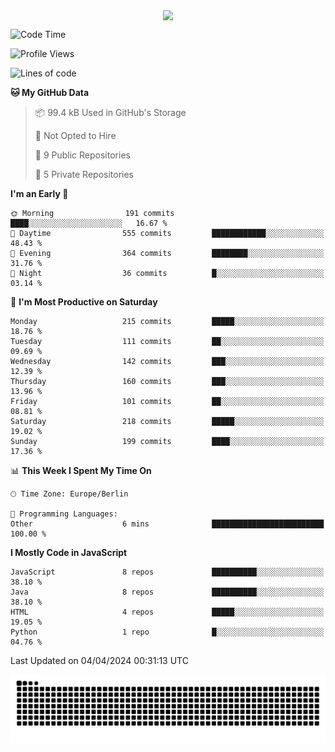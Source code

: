 <p align="center">
</p>
<a href="">
  <p align="center">
    <img align="center" src="https://lanyard.cnrad.dev/api/531896089096486922?borderRadius=30px" />
  </p>
</a>

<!--START_SECTION:waka-->
![Code Time](http://img.shields.io/badge/Code%20Time-840%20hrs%2026%20mins-blue)

![Profile Views](http://img.shields.io/badge/Profile%20Views-150-blue)

![Lines of code](https://img.shields.io/badge/From%20Hello%20World%20I%27ve%20Written-3.1%20million%20lines%20of%20code-blue)

**🐱 My GitHub Data** 

> 📦 99.4 kB Used in GitHub's Storage 
 > 
> 🚫 Not Opted to Hire
 > 
> 📜 9 Public Repositories 
 > 
> 🔑 5 Private Repositories 
 > 
**I'm an Early 🐤** 

```text
🌞 Morning                191 commits         ████░░░░░░░░░░░░░░░░░░░░░   16.67 % 
🌆 Daytime                555 commits         ████████████░░░░░░░░░░░░░   48.43 % 
🌃 Evening                364 commits         ████████░░░░░░░░░░░░░░░░░   31.76 % 
🌙 Night                  36 commits          █░░░░░░░░░░░░░░░░░░░░░░░░   03.14 % 
```
📅 **I'm Most Productive on Saturday** 

```text
Monday                   215 commits         █████░░░░░░░░░░░░░░░░░░░░   18.76 % 
Tuesday                  111 commits         ██░░░░░░░░░░░░░░░░░░░░░░░   09.69 % 
Wednesday                142 commits         ███░░░░░░░░░░░░░░░░░░░░░░   12.39 % 
Thursday                 160 commits         ███░░░░░░░░░░░░░░░░░░░░░░   13.96 % 
Friday                   101 commits         ██░░░░░░░░░░░░░░░░░░░░░░░   08.81 % 
Saturday                 218 commits         █████░░░░░░░░░░░░░░░░░░░░   19.02 % 
Sunday                   199 commits         ████░░░░░░░░░░░░░░░░░░░░░   17.36 % 
```


📊 **This Week I Spent My Time On** 

```text
🕑︎ Time Zone: Europe/Berlin

💬 Programming Languages: 
Other                    6 mins              █████████████████████████   100.00 % 
```

**I Mostly Code in JavaScript** 

```text
JavaScript               8 repos             ██████████░░░░░░░░░░░░░░░   38.10 % 
Java                     8 repos             ██████████░░░░░░░░░░░░░░░   38.10 % 
HTML                     4 repos             █████░░░░░░░░░░░░░░░░░░░░   19.05 % 
Python                   1 repo              █░░░░░░░░░░░░░░░░░░░░░░░░   04.76 % 
```




 Last Updated on 04/04/2024 00:31:13 UTC
<!--END_SECTION:waka-->
<img alt="github contribution grid snake animation" src="https://raw.githubusercontent.com/vxnsin/vxnsin/output/github-contribution-grid-snake-dark.svg">
